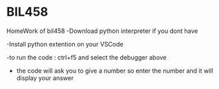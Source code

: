 # BIL458
HomeWork of bil458
-Download python interpreter if you dont have

-Install python extention on your VSCode

-to run the code : ctrl+f5 and select the debugger above

- the code will ask you to give a number so enter the number and it will display your answer
